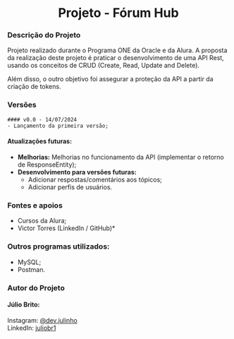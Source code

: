 <h1 align="center"> Projeto - Fórum Hub </h1>

### Descrição do Projeto
Projeto realizado durante o Programa ONE da Oracle e da Alura. A proposta da realização deste projeto é praticar o desenvolvimento de uma API Rest, usando os conceitos de CRUD (Create, Read, Update and Delete).

Além disso, o outro objetivo foi assegurar a proteção da API a partir da criação de tokens.

### Versões

```
#### v0.0 - 14/07/2024
- Lançamento da primeira versão;
```

#### Atualizações futuras:
- **Melhorias:** Melhorias no funcionamento da API (implementar o retorno de ResponseEntity);
- **Desenvolvimento para versões futuras:**
    - Adicionar respostas/comentários aos tópicos;
    - Adicionar perfis de usuários.



### Fontes e apoios
- Cursos da Alura;
- Victor Torres (LinkedIn / GitHub)*

### Outros programas utilizados:
- MySQL;
- Postman.

### Autor do Projeto
#### Júlio Brito:
Instagram: [@dev.julinho](https://www.instagram.com/dev.julinho) \
LinkedIn: [juliobr1](https://www.linkedin.com/in/juliobr1/)
